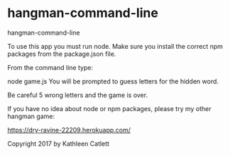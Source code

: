 # hangman-command-line

hangman-command-line

To use this app you must run node. Make sure you install the correct npm packages from the package.json file.

From the command line type:

node game.js
You will be prompted to guess letters for the hidden word.

Be careful 5 wrong letters and the game is over.

If you have no idea about node or npm packages, please try my other hangman game:

https://dry-ravine-22209.herokuapp.com/

Copyright 2017 by Kathleen Catlett